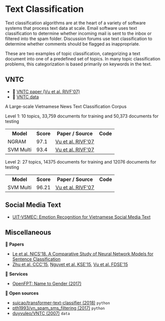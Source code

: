 # Text Classification

Text classification algorithms are at the heart of a variety of software systems that process text data at scale. Email software uses text classification to determine whether incoming mail is sent to the inbox or filtered into the spam folder. Discussion forums use text classification to determine whether comments should be flagged as inappropriate.

These are two examples of topic classification, categorizing a text document into one of a predefined set of topics. In many topic classification problems, this categorization is based primarily on keywords in the text.

## VNTC 

* :scroll: [VNTC paper (Vu et al. RIVF'07)](http://docshare01.docshare.tips/files/4624/46242178.pdf)
* :file_folder: [VNTC data](https://github.com/duyvuleo/VNTC)

A Large-scale Vietnamese News Text Classification Corpus

Level 1: 10 topics, 33,759 documents for training and 50,373 documents for testing

<table>
  <tr>
    <th>Model</th>
    <th>Score</th>
    <th>Paper / Source </th>
    <th>Code</th>
  </tr>
  <tr>
    <td>NGRAM</td>
    <td>97.1</td>
    <td><a href="http://docshare01.docshare.tips/files/4624/46242178.pdf">Vu et al. RIVF'07</a></td>
    <td></td>
  </tr>
  <tr>
    <td>SVM Multi</td>
    <td>93.4</td>
    <td><a href="http://docshare01.docshare.tips/files/4624/46242178.pdf">Vu et al. RIVF'07</a></td>
    <td></td>
  </tr>
</table>

Level 2: 27 topics, 14375 documents for training and 12076 documents for testing

<table>
  <tr>
    <th>Model</th>
    <th>Score</th>
    <th>Paper / Source </th>
    <th>Code</th>
  </tr>
  <tr>
    <td>SVM Multi</td>
    <td>96.21</td>
    <td><a href="http://docshare01.docshare.tips/files/4624/46242178.pdf">Vu et al. RIVF'07</a></td>
    <td></td>
  </tr>
</table>

## Social Media Text

* [UIT-VSMEC: Emotion Recognition for Vietnamese Social Media Text](https://www.researchgate.net/publication/342618463_Emotion_Recognition_for_Vietnamese_Social_Media_Text)


## Miscellaneous

:scroll: **Papers**

* [Le et al. NICS'18. A Comparative Study of Neural Network Models for Sentence Classification](https://drive.google.com/file/d/1uCBtYHJJ7b_MYZvPQttdUu6y9SPmbMoZ/view?usp=sharing)
* [Zhu et al. CCC'15](https://drive.google.com/file/d/1jpAVOfn-utsLWCEv7EffjL5hTix3lNfu/view?usp=sharing), 
[Nguyet et al. KSE'15](https://drive.google.com/file/d/15o2-wC6p_tN5V-fcJcjx9k1F1VV6IcwO/view?usp=sharing), 
[Vu et al. FDSE'15](https://drive.google.com/file/d/1YC7xAWt_r4KVe3u90WLct8OiPoqXbMVu/view?usp=sharing)

:dizzy: **Services**

* [OpenFPT: Name to Gender (2017)](http://doc.openfpt.vn/#vitk)

:file_folder: **Open sources**

* [suicao/transformer-text-classifier (2018)](https://github.com/suicao/transformer-text-classifier) `python`
* [pth1993/vn_spam_sms_filtering (2017)](https://github.com/pth1993/vn_spam_sms_filtering) `python` 
* [duyvuleo/VNTC (2007)](https://github.com/duyvuleo/VNTC) `data`
